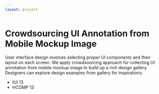 ```yaml
---
layout: project
---
```


Crowdsourcing UI Annotation from Mobile Mockup Image
====================================

User interface design involves selecting proper UI components and their layout on each screen. We apply crowdsourcing approach for collecting UI annotation from mobile mockup image to build up a rich design gallery. Designers can explore design examples from gallery for inspirations.

- IUI 13
- HCOMP 13
